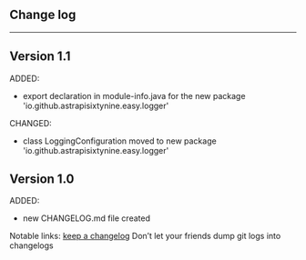 ## Change log
----------------------

Version 1.1
-------------

ADDED:

- export declaration in module-info.java for the new package 'io.github.astrapisixtynine.easy.logger'

CHANGED:

- class LoggingConfiguration moved to new package 'io.github.astrapisixtynine.easy.logger'

Version 1.0
-------------

ADDED:

- new CHANGELOG.md file created

Notable links:
[keep a changelog](http://keepachangelog.com/en/1.0.0/) Don’t let your friends dump git logs into changelogs
